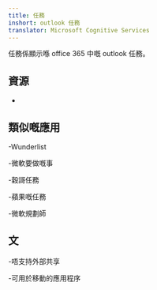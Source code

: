 ```yaml
---
title: 任務
inshort: outlook 任務
translator: Microsoft Cognitive Services
---
```


任務係顯示喺 office 365 中嘅 outlook 任務。

資源
---------

-   

類似嘅應用
--------------------

-Wunderlist

-微軟要做嘅事

-穀謌任務

-蘋果嘅任務

-微軟規劃師

文
--------

-唔支持外部共享

-可用於移動的應用程序


